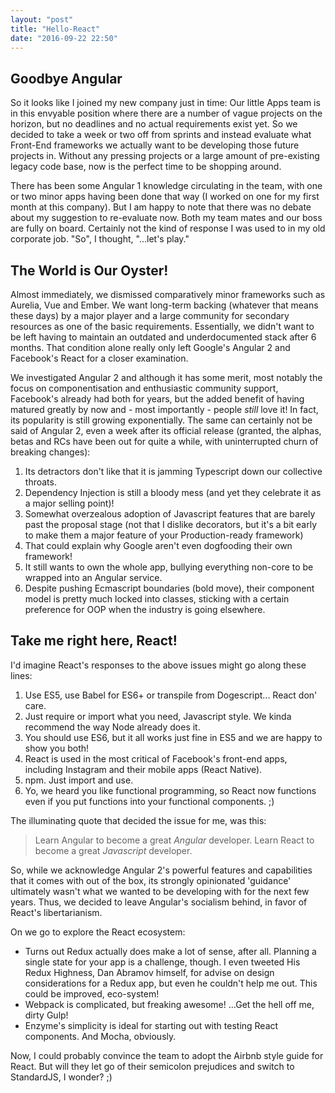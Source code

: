 ```yaml
---
layout: "post"
title: "Hello-React"
date: "2016-09-22 22:50"
---
```


## Goodbye Angular

So it looks like I joined my new company just in time: Our little Apps team is in this envyable position where there are a number of vague projects on the horizon, but no deadlines and no actual requirements exist yet. So we decided to take a week or two off from sprints and instead evaluate what Front-End frameworks we actually want to be developing those future projects in. Without any pressing projects or a large amount of pre-existing legacy code base, now is the perfect time to be shopping around.

There has been some Angular 1 knowledge circulating in the team, with one or two minor apps having been done that way (I worked on one for my first month at this company). But I am happy to note that there was no debate about my suggestion to re-evaluate now. Both my team mates and our boss are fully on board. Certainly not the kind of response I was used to in my old corporate job.
"So", I thought, "...let's play."

## The World is Our Oyster!

Almost immediately, we dismissed comparatively minor frameworks such as Aurelia, Vue and Ember. We want long-term backing (whatever that means these days) by a major player and a large community for secondary resources as one of the basic requirements. Essentially, we didn't want to be left having to maintain an outdated and underdocumented stack after 6 months. That condition alone really only left Google's Angular 2 and Facebook's React for a closer examination.

We investigated Angular 2 and although it has some merit, most notably the focus on componentisation and enthusiastic community support, Facebook's already had both for years, but the added benefit of having matured greatly by now and - most importantly - people *still* love it! In fact, its popularity is still growing exponentially.
The same can certainly not be said of Angular 2, even a week after its official release (granted, the alphas, betas and RCs have been out for quite a while, with uninterrupted churn of breaking changes): 

1. Its detractors don't like that it is jamming Typescript down our collective throats.
2. Dependency Injection is still a bloody mess (and yet they celebrate it as a major selling point)!
3. Somewhat overzealous adoption of Javascript features that are barely past the proposal stage (not that I dislike decorators, but it's a bit early to make them a major feature of your Production-ready framework)
4. That could explain why Google aren't even dogfooding their own framework!
5. It still wants to own the whole app, bullying everything non-core to be wrapped into an Angular service.
6. Despite pushing Ecmascript boundaries (bold move), their component model is pretty much locked into classes, sticking with a certain preference for OOP when the industry is going elsewhere.

## Take me right here, React!

I'd imagine React's responses to the above issues might go along these lines:

1. Use ES5, use Babel for ES6+ or transpile from Dogescript... React don' care.
2. Just require or import what you need, Javascript style. We kinda recommend the way Node already does it.
3. You should use ES6, but it all works just fine in ES5 and we are happy to show you both!
4. React is used in the most critical of Facebook's front-end apps, including Instagram and their mobile apps (React Native).
5. npm.   Just import and use.
6. Yo, we heard you like functional programming, so React now functions even if you put functions into your functional components. ;)

The illuminating quote that decided the issue for me, was this:

> Learn Angular to become a great *Angular* developer.
> Learn React to become a great *Javascript* developer.

So, while we acknowledge Angular 2's powerful features and capabilities that it comes with out of the box, its strongly opinionated 'guidance' ultimately wasn't what we wanted to be developing with for the next few years.
Thus, we decided to leave Angular's socialism behind, in favor of React's libertarianism.

On we go to explore the React ecosystem:

* Turns out Redux actually does make a lot of sense, after all. Planning a single state for your app is a challenge, though. I even tweeted His Redux Highness, Dan Abramov himself, for advise on design considerations for a Redux app, but even he couldn't help me out. This could be improved, eco-system!
* Webpack is complicated, but freaking awesome! ...Get the hell off me, dirty Gulp!
* Enzyme's simplicity is ideal for starting out with testing React components. And Mocha, obviously.

Now, I could probably convince the team to adopt the Airbnb style guide for React. But will they let go of their semicolon prejudices and switch to StandardJS, I wonder? ;)
